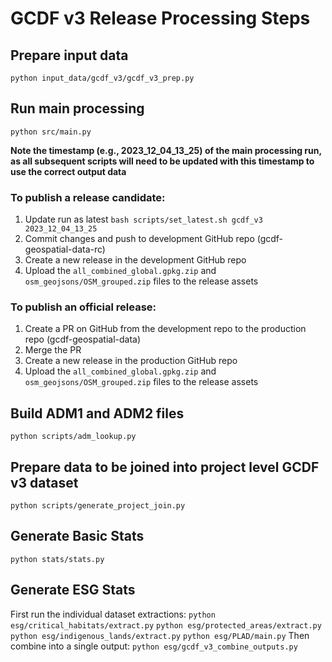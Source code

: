 
# GCDF v3 Release Processing Steps


## Prepare input data
`python input_data/gcdf_v3/gcdf_v3_prep.py`

## Run main processing
`python src/main.py`

**Note the timestamp (e.g., 2023_12_04_13_25) of the main processing run, as all subsequent scripts will need to be updated with this timestamp to use the correct output data**

### To publish a release candidate:
1. Update run as latest `bash scripts/set_latest.sh gcdf_v3 2023_12_04_13_25`
2. Commit changes and push to development GitHub repo (gcdf-geospatial-data-rc)
3. Create a new release in the development GitHub repo
4. Upload the `all_combined_global.gpkg.zip` and `osm_geojsons/OSM_grouped.zip` files to the release assets

### To publish an official release:
1. Create a PR on GitHub from the development repo to the production repo (gcdf-geospatial-data)
2. Merge the PR
3. Create a new release in the production GitHub repo
4. Upload the `all_combined_global.gpkg.zip` and `osm_geojsons/OSM_grouped.zip` files to the release assets


## Build ADM1 and ADM2 files

`python scripts/adm_lookup.py`


## Prepare data to be joined into project level GCDF v3 dataset

`python scripts/generate_project_join.py`


## Generate Basic Stats

`python stats/stats.py`


## Generate ESG Stats

First run the individual dataset extractions:
`python esg/critical_habitats/extract.py`
`python esg/protected_areas/extract.py`
`python esg/indigenous_lands/extract.py`
`python esg/PLAD/main.py`
Then combine into a single output:
`python esg/gcdf_v3_combine_outputs.py`
